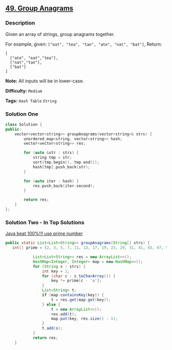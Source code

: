 ## [49. Group Anagrams](https://leetcode.com/problems/group-anagrams/description/)

### Description

Given an array of strings, group anagrams together.

For example, given: `["eat", "tea", "tan", "ate", "nat", "bat"]`,
Return:

```
[
  ["ate", "eat","tea"],
  ["nat","tan"],
  ["bat"]
]
```

**Note:** All inputs will be in lower-case.

**Difficulty:** `Medium`

**Tags:** `Hash Table` `String`

### Solution One

```c++
class Solution {
public:
    vector<vector<string>> groupAnagrams(vector<string>& strs) {
        unordered_map<string, vector<string>> hash;
        vector<vector<string>> res;

        for (auto &str : strs) {
            string tmp = str;
            sort(tmp.begin(), tmp.end());
            hash[tmp].push_back(str);
        }

        for (auto iter : hash) {
            res.push_back(iter.second);
        }

        return res;
    }
};
```

### Solution Two - In Top Solutions

[Java beat 100%!!! use prime number](https://discuss.leetcode.com/topic/45639/java-beat-100-use-prime-number)

```java
public static List<List<String>> groupAnagrams(String[] strs) {
   int[] prime = {2, 3, 5, 7, 11, 13, 17, 19, 23, 29, 31, 41, 43, 47, 53, 59, 61, 67, 71, 73, 79, 83, 89, 97, 101, 103};//最多10609个z

            List<List<String>> res = new ArrayList<>();
            HashMap<Integer, Integer> map = new HashMap<>();
            for (String s : strs) {
                int key = 1;
                for (char c : s.toCharArray()) {
                    key *= prime[c - 'a'];
                }
                List<String> t;
                if (map.containsKey(key)) {
                    t = res.get(map.get(key));
                } else {
                    t = new ArrayList<>();
                    res.add(t);
                    map.put(key, res.size() - 1);
                }
                t.add(s);
            }
            return res;
    }
```
